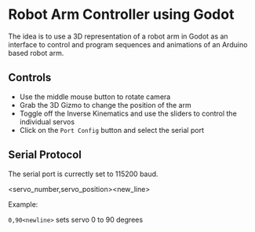 # Robot Arm Controller using Godot
The idea is to use a 3D representation of a robot arm in Godot as an interface to control and program sequences and animations of an Arduino based robot arm.
## Controls
* Use the middle mouse button to rotate camera
* Grab the 3D Gizmo to change the position of the arm
* Toggle off the Inverse Kinematics and use the sliders to control the individual servos
* Click on the `Port Config` button and select the serial port

## Serial Protocol
The serial port is currectly set to 115200 baud.

<servo_number,servo_position><new_line>

Example:

`0,90<newline>` sets servo 0 to 90 degrees
